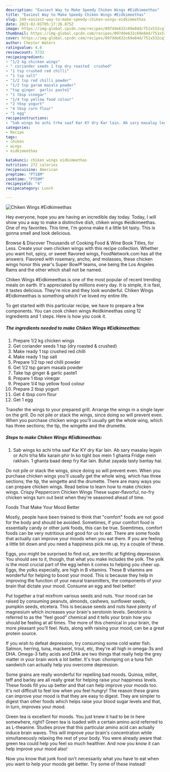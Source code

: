 ```yaml
---
description: "Easiest Way to Make Speedy Chiken Wings #Eidkimeethas"
title: "Easiest Way to Make Speedy Chiken Wings #Eidkimeethas"
slug: 249-easiest-way-to-make-speedy-chiken-wings-eidkimeethas
date: 2021-02-01T05:17:26.875Z
image: https://img-global.cpcdn.com/recipes/097dde632c69e84d/751x532cq70/chiken-wings-eidkimeethas-recipe-main-photo.jpg
thumbnail: https://img-global.cpcdn.com/recipes/097dde632c69e84d/751x532cq70/chiken-wings-eidkimeethas-recipe-main-photo.jpg
cover: https://img-global.cpcdn.com/recipes/097dde632c69e84d/751x532cq70/chiken-wings-eidkimeethas-recipe-main-photo.jpg
author: Chester Waters
ratingvalue: 4.6
reviewcount: 5732
recipeingredient:
- "1/2 kg chicken wings"
- " coriander seeds 1 tsp dry roasted  crushed"
- "1 tsp crushed red chilli"
- "1 tsp salt"
- "1/2 tsp red chilli powder"
- "1/2 tsp garam masala powder"
- "tsp ginger  garlic paste1"
- "1 tbsp vinegar"
- "1/4 tsp yellow food colour"
- "2 tbsp yogurt"
- "4 tbsp corn flour"
- "1 egg"
recipeinstructions:
- "Sab wings ko achi trha saaf Kar KY dry Kar lain. Ab sary masalay legain or Achi trha Mix karain phir In ko tight box mein 1 ghanta Fridge mein rakhain. 1 ghanta baad deep fry Kar lain. Buhat zayada tasty bantay hai."
categories:
- Recipe
tags:
- chiken
- wings
- eidkimeethas

katakunci: chiken wings eidkimeethas 
nutrition: 272 calories
recipecuisine: American
preptime: "PT18M"
cooktime: "PT50M"
recipeyield: "4"
recipecategory: Lunch

---
```



![Chiken Wings #Eidkimeethas](https://img-global.cpcdn.com/recipes/097dde632c69e84d/751x532cq70/chiken-wings-eidkimeethas-recipe-main-photo.jpg)

Hey everyone, hope you are having an incredible day today. Today, I will show you a way to make a distinctive dish, chiken wings #eidkimeethas. One of my favorites. This time, I'm gonna make it a little bit tasty. This is gonna smell and look delicious.

Browse &amp; Discover Thousands of Cooking Food &amp; Wine Book Titles, for Less. Create your own chicken wings with this recipe collection. Whether you want hot, spicy, or sweet flavored wings, FoodNetwork.com has all the answers. Flavored with rosemary, ancho, and molasses, these chicken wings honor this year&#39;s Super Bowl® teams, one being the Los Angeles Rams and the other which shall not be named.

Chiken Wings #Eidkimeethas is one of the most popular of recent trending meals on earth. It's appreciated by millions every day. It is simple, it is fast, it tastes delicious. They're nice and they look wonderful. Chiken Wings #Eidkimeethas is something which I've loved my entire life.


To get started with this particular recipe, we have to prepare a few components. You can cook chiken wings #eidkimeethas using 12 ingredients and 1 steps. Here is how you cook it.

<!--inarticleads1-->

##### The ingredients needed to make Chiken Wings #Eidkimeethas:

1. Prepare 1/2 kg chicken wings
1. Get  coriander seeds 1 tsp (dry roasted &amp; crushed)
1. Make ready 1 tsp crushed red chilli
1. Make ready 1 tsp salt
1. Prepare 1/2 tsp red chilli powder
1. Get 1/2 tsp garam masala powder
1. Take tsp ginger &amp; garlic paste1
1. Prepare 1 tbsp vinegar
1. Prepare 1/4 tsp yellow food colour
1. Prepare 2 tbsp yogurt
1. Get 4 tbsp corn flour
1. Get 1 egg


Transfer the wings to your prepared grill. Arrange the wings in a single layer on the grill. Do not pile or stack the wings, since doing so will prevent even. When you purchase chicken wings you&#39;ll usually get the whole wing, which has three sections; the tip, the wingette and the drumette. 

<!--inarticleads2-->

##### Steps to make Chiken Wings #Eidkimeethas:

1. Sab wings ko achi trha saaf Kar KY dry Kar lain. Ab sary masalay legain or Achi trha Mix karain phir In ko tight box mein 1 ghanta Fridge mein rakhain. 1 ghanta baad deep fry Kar lain. Buhat zayada tasty bantay hai.


Do not pile or stack the wings, since doing so will prevent even. When you purchase chicken wings you&#39;ll usually get the whole wing, which has three sections; the tip, the wingette and the drumette. There are many ways you can prepare chicken wings. Read below to learn how to make chicken wings. Crispy Peppercorn Chicken Wings These super-flavorful, no-fry chicken wings turn out best when they&#39;re seasoned ahead of time. 

Foods That Make Your Mood Better


Mostly, people have been trained to think that "comfort" foods are not good for the body and should be avoided. Sometimes, if your comfort food is essentially candy or other junk foods, this can be true. Soemtimes, comfort foods can be very nutritious and good for us to eat. There are some foods that actually can improve your moods when you eat them. If you are feeling a little bit down and you need a happiness pick me up, try a couple of these.

Eggs, you might be surprised to find out, are terrific at fighting depression. You should see to it, though, that what you make includes the yolk. The yolk is the most crucial part of the egg iwhen it comes to helping you cheer up. Eggs, the yolks especially, are high in B vitamins. These B vitamins are wonderful for helping to boost your mood. This is because they help in improving the function of your neural transmitters, the components of your brain that dictate your mood. Consume an egg and feel better!

Put together a trail mixfrom various seeds and nuts. Your mood can be raised by consuming peanuts, almonds, cashews, sunflower seeds, pumpkin seeds, etcetera. This is because seeds and nuts have plenty of magnesium which increases your brain's serotonin levels. Serotonin is referred to as the "feel good" chemical and it tells your brain how you should be feeling at all times. The more of this chemical in your brain, the more pleasant you'll feel. Nuts, along with raising your mood, can be a great protein source.

If you wish to defeat depression, try consuming some cold water fish. Salmon, herring, tuna, mackerel, trout, etc, they're all high in omega-3s and DHA. Omega-3 fatty acids and DHA are two things that really help the grey matter in your brain work a lot better. It's true: chomping on a tuna fish sandwich can actually help you overcome depression. 

Some grains are really wonderful for repelling bad moods. Quinoa, millet, teff and barley are all really great for helping raise your happiness levels. These foods fill you up better and that can help improve your moods too. It's not difficult to feel low when you feel hungry! The reason these grains can improve your mood is that they are easy to digest. They are simpler to digest than other foods which helps raise your blood sugar levels and that, in turn, improves your mood.

Green tea is excellent for moods. You just knew it had to be in here somewhere, right? Green tea is loaded with a certain amino acid referred to as L-theanine. Studies prove that this particular amino acid can actually induce brain waves. This will improve your brain's concentration while simultaneously relaxing the rest of your body. You were already aware that green tea could help you feel so much healthier. And now you know it can help improve your mood also!

Now you know that junk food isn't necessarily what you have to eat when you want to help your moods get better. Try some of these instead!


